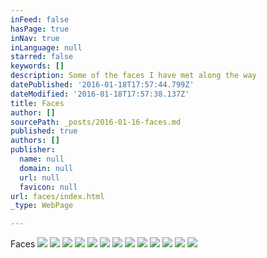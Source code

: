 ```yaml
---
inFeed: false
hasPage: true
inNav: true
inLanguage: null
starred: false
keywords: []
description: Some of the faces I have met along the way
datePublished: '2016-01-18T17:57:44.799Z'
dateModified: '2016-01-18T17:57:38.137Z'
title: Faces
author: []
sourcePath: _posts/2016-01-16-faces.md
published: true
authors: []
publisher:
  name: null
  domain: null
  url: null
  favicon: null
url: faces/index.html
_type: WebPage

---
```

Faces
![](https://s3-us-west-2.amazonaws.com/the-grid-img/p/984b0f23a1ff8d2f548658d409744ab36a842895.png)
![](https://the-grid-user-content.s3-us-west-2.amazonaws.com/ccb679e9-4377-4429-b54d-aea36437a1d4.png)
![](https://the-grid-user-content.s3-us-west-2.amazonaws.com/71490a16-1e64-447f-a4e8-e19b71b3d108.png)
![](https://s3-us-west-2.amazonaws.com/the-grid-img/p/fc2b14fd180490435cf5b01b1cb9fd3fdcd03972.png)
![](https://the-grid-user-content.s3-us-west-2.amazonaws.com/22db28c8-d932-47c5-abe5-a4aad690fb99.png)
![](https://the-grid-user-content.s3-us-west-2.amazonaws.com/7ee830de-1f07-434e-aa14-32810cc25c96.png)
![](https://the-grid-user-content.s3-us-west-2.amazonaws.com/ca69c880-e457-4b78-b4ed-6cb94780ce3a.png)
![](https://the-grid-user-content.s3-us-west-2.amazonaws.com/cc78c273-0df5-4297-99a7-f7d4d6d19849.png)
![](https://the-grid-user-content.s3-us-west-2.amazonaws.com/0b31800c-6e32-4f5d-b6a4-f8d0906fe97b.png)
![](https://the-grid-user-content.s3-us-west-2.amazonaws.com/a47234f6-8dd2-495f-a0c8-14238d21e701.png)
![](https://the-grid-user-content.s3-us-west-2.amazonaws.com/74c64b6c-8fa9-4203-8457-bcef7137bc60.png)
![](https://the-grid-user-content.s3-us-west-2.amazonaws.com/e3b2db62-702d-4208-8f4f-003d6872b294.png)
![](https://the-grid-user-content.s3-us-west-2.amazonaws.com/07117c32-1282-4016-9f2b-79e7ae13d9f3.png)
